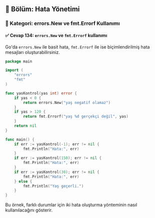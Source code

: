 ## 📘 Bölüm: Hata Yönetimi  
### 🔹 Kategori: errors.New ve fmt.Errorf Kullanımı  
#### ✅ Cevap 134: `errors.New` ve `fmt.Errorf` kullanımı

Go'da `errors.New` ile basit hata, `fmt.Errorf` ile ise biçimlendirilmiş hata mesajları oluşturabilirsiniz.

```go
package main

import (
    "errors"
    "fmt"
)

func yasKontrol(yas int) error {
    if yas < 0 {
        return errors.New("yaş negatif olamaz")
    }
    if yas > 120 {
        return fmt.Errorf("yaş %d gerçekçi değil", yas)
    }
    return nil
}

func main() {
    if err := yasKontrol(-1); err != nil {
        fmt.Println("Hata:", err)
    }
    if err := yasKontrol(150); err != nil {
        fmt.Println("Hata:", err)
    }
    if err := yasKontrol(30); err != nil {
        fmt.Println("Hata:", err)
    } else {
        fmt.Println("Yaş geçerli.")
    }
}
```

Bu örnek, farklı durumlar için iki hata oluşturma yönteminin nasıl kullanılacağını gösterir.
